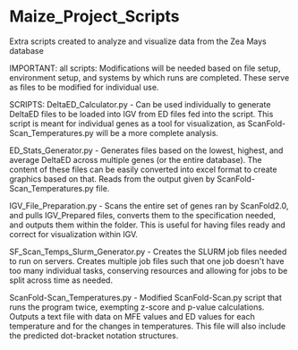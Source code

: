 # Maize_Project_Scripts
Extra scripts created to analyze and visualize data from the Zea Mays database

IMPORTANT:  all scripts: Modifications will be needed based on file setup, environment setup, and systems by which runs are completed. These serve as files to be modified for individual use.


SCRIPTS:
DeltaED_Calculator.py - Can be used individually to generate DeltaED files to be loaded into IGV from ED files fed into the script. This script is meant for individual genes as a tool for visualization, as ScanFold-Scan_Temperatures.py will be a more complete analysis.

ED_Stats_Generator.py - Generates files based on the lowest, highest, and average DeltaED across multiple genes (or the entire database). The content of these files can be easily converted into excel format to create graphics based on that. Reads from the output given by ScanFold-Scan_Temperatures.py file.

IGV_File_Preparation.py - Scans the entire set of genes ran by ScanFold2.0, and pulls IGV_Prepared files, converts them to the specification needed, and outputs them within the folder. This is useful for having files ready and correct for visualization within IGV.

SF_Scan_Temps_Slurm_Generator.py - Creates the SLURM job files needed to run on servers. Creates multiple job files such that one job doesn't have too many individual tasks, conserving resources and allowing for jobs to be split across time as needed.

ScanFold-Scan_Temperatures.py - Modified ScanFold-Scan.py script that runs the program twice, exempting z-score and p-value calculations. Outputs a text file with data on MFE values and ED values for each temperature and for the changes in temperatures. This file will also include the predicted dot-bracket notation structures. 
